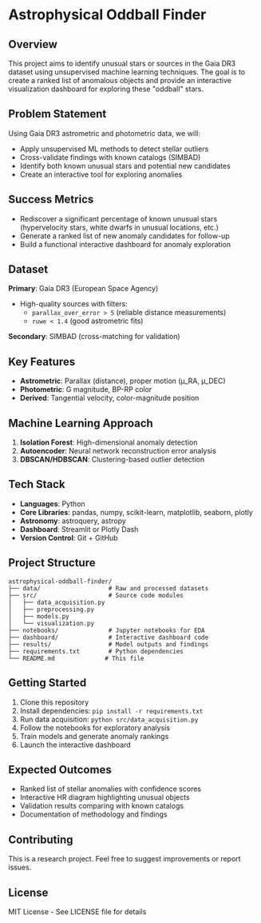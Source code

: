 # Astrophysical Oddball Finder

## Overview
This project aims to identify unusual stars or sources in the Gaia DR3 dataset using unsupervised machine learning techniques. The goal is to create a ranked list of anomalous objects and provide an interactive visualization dashboard for exploring these "oddball" stars.

## Problem Statement
Using Gaia DR3 astrometric and photometric data, we will:
- Apply unsupervised ML methods to detect stellar outliers
- Cross-validate findings with known catalogs (SIMBAD)
- Identify both known unusual stars and potential new candidates
- Create an interactive tool for exploring anomalies

## Success Metrics
- Rediscover a significant percentage of known unusual stars (hypervelocity stars, white dwarfs in unusual locations, etc.)
- Generate a ranked list of new anomaly candidates for follow-up
- Build a functional interactive dashboard for anomaly exploration

## Dataset
**Primary**: Gaia DR3 (European Space Agency)
- High-quality sources with filters:
  - `parallax_over_error > 5` (reliable distance measurements)
  - `ruwe < 1.4` (good astrometric fits)

**Secondary**: SIMBAD (cross-matching for validation)

## Key Features
- **Astrometric**: Parallax (distance), proper motion (μ_RA, μ_DEC)
- **Photometric**: G magnitude, BP-RP color
- **Derived**: Tangential velocity, color-magnitude position

## Machine Learning Approach
1. **Isolation Forest**: High-dimensional anomaly detection
2. **Autoencoder**: Neural network reconstruction error analysis
3. **DBSCAN/HDBSCAN**: Clustering-based outlier detection

## Tech Stack
- **Languages**: Python
- **Core Libraries**: pandas, numpy, scikit-learn, matplotlib, seaborn, plotly
- **Astronomy**: astroquery, astropy
- **Dashboard**: Streamlit or Plotly Dash
- **Version Control**: Git + GitHub

## Project Structure
```
astrophysical-oddball-finder/
├── data/                   # Raw and processed datasets
├── src/                    # Source code modules
│   ├── data_acquisition.py
│   ├── preprocessing.py
│   ├── models.py
│   └── visualization.py
├── notebooks/              # Jupyter notebooks for EDA
├── dashboard/              # Interactive dashboard code
├── results/                # Model outputs and findings
├── requirements.txt        # Python dependencies
└── README.md              # This file
```

## Getting Started
1. Clone this repository
2. Install dependencies: `pip install -r requirements.txt`
3. Run data acquisition: `python src/data_acquisition.py`
4. Follow the notebooks for exploratory analysis
5. Train models and generate anomaly rankings
6. Launch the interactive dashboard


## Expected Outcomes
- Ranked list of stellar anomalies with confidence scores
- Interactive HR diagram highlighting unusual objects
- Validation results comparing with known catalogs
- Documentation of methodology and findings

## Contributing
This is a research project. Feel free to suggest improvements or report issues.

## License
MIT License - See LICENSE file for details
